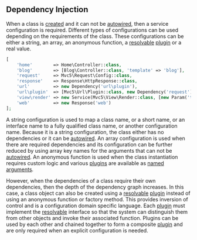 ## Dependency Injection
When a class is [created](https://github.com/mvc5/mvc5/blob/master/src/Resolver/Resolver.php#L251) and it can not be [autowired](#autowiring), then a service configuration is required. Different types of configurations can be used depending on the requirements of the class. These configurations can be either a string, an array, an anonymous function, a [resolvable](https://github.com/mvc5/mvc5/blob/master/src/Resolvable.php) [plugin](#plugins) or a real value.

```php
[
    'home'        => Home\Controller::class,
    'blog'        => [Blog\Controller::class, 'template' => 'blog'],
    'request'     => Mvc5\Request\Config::class,
    'response'    => Response\HttpResponse::class,
    'url'         => new Dependency('url\plugin'),
    'url\plugin'  => [Mvc5\Url\Plugin::class, new Dependency('request'), new Plugin('url\generator')],
    'view\render' => new Service(Mvc5\View\Render::class, [new Param('templates')]),
    'web'         => new Response('web')
];
```

A string configuration is used to map a class name, or a short name, or an interface name to a fully qualified class name, or another configuration name. Because it is a string configuration, the class either has no dependencies or it can be [autowired](#autowiring). An array configuration is used when there are required dependencies and its configuration can be further reduced by using array key names for the arguments that can not be [autowired](#autowiring). An anonymous function is used when the class instantiation requires custom logic and various [plugins](https://github.com/mvc5/mvc5/blob/master/config/service.php) are available as [named arguments](#named-arguments-and-plugins).

However, when the dependencies of a class require their own dependencies, then the depth of the dependency graph increases. In this case, a class object can also be created using a [resolvable](https://github.com/mvc5/mvc5/blob/master/src/Resolvable.php) [plugin](#plugins) instead of using an anonymous function or factory method. This provides inversion of control and is a configuration domain specific language. Each [plugin](#plugins) must implement the [resolvable](https://github.com/mvc5/mvc5/blob/master/src/Resolvable.php) interface so that the system can distinguish them from other objects and invoke their associated function. Plugins can be used by each other and chained together to form a composite [plugin](#plugins) and are only required when an explicit configuration is needed.
